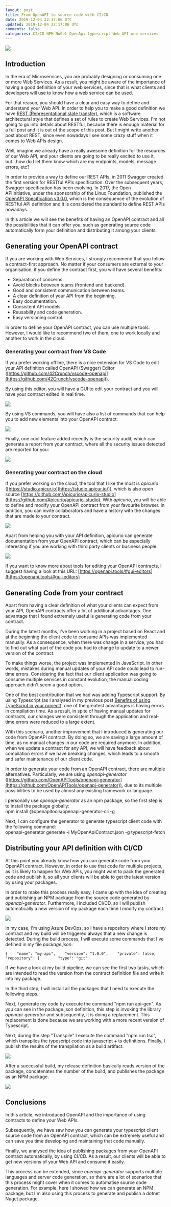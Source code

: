 ```yaml
---
layout: post
title: From OpenAPI to source code with CI/CD
date: 2019-12-04 22:17:06 UTC
updated: 2019-12-04 22:17:06 UTC
comments: false
categories: CI/CD NPM NuGet OpenApi typescript Web API web services
---
```


[![](https://1.bp.blogspot.com/-Er3RXxo4b1U/XayBY6Xr29I/AAAAAAAAFv4/_wAFNlHk1TALvcTH_DBfLI8bd3o_vHizgCLcBGAsYHQ/s640/1_Qf94xFwde421J_ZSmdPJDw1.png)](https://1.bp.blogspot.com/-Er3RXxo4b1U/XayBY6Xr29I/AAAAAAAAFv4/_wAFNlHk1TALvcTH_DBfLI8bd3o_vHizgCLcBGAsYHQ/s1600/1_Qf94xFwde421J_ZSmdPJDw1.png)

## Introduction

In the era of Microservices, you are probably designing or consuming one or more Web Services. As a result, you might be aware of the importance of having a good definition of your web services, since that is what clients and developers will use to know how a web service can be used.

For that reason, you should have a clear and easy way to define and understand your Web API. In order to help you to make a good definition we have [REST (Representational state transfer)](https://restfulapi.net/), which is a software architectural style that defines a set of rules to create Web Services. I'm not going to go into details about RESTful, because there is enough material for a full post and it is out of the scope of this post. But I might write another post about REST, since even nowadays I see some crazy stuff when it comes to Web APIs design.

Well, imagine we already have a really awesome definition for the resources of our Web API, and your clients are going to be really excited to use it, but...how do I let them know which are my endpoints, models, message errors, etc?

In order to provide a way to define our REST APIs, in 2011 Swagger created the first version for RESTful APIs specification. Over the subsequent years, Swagger specification has been evolving. In 2017, the Open APIInitiative, under the sponsorship of the Linux Foundation, published the [OpenAPI Specification v3.0.0](https://github.com/OAI/OpenAPI-Specification/blob/master/versions/3.0.0.md), which is the consequence of the evolution of RESTful API definition and it is considered the standard to define REST APIs nowadays.

In this article we will see the benefits of having an OpenAPI contract and all the possibilities that it can offer you, such as generating source code automatically form your definition and distributing it among your clients.

## Generating your OpenAPI contract

If you are working with Web Services, I strongly recommend that you follow a contract-first approach. No matter if your consumers are external to your organisation, if you define the contract first, you will have several benefits:

- Separation of concerns.
- Avoid blocks between teams (frontend and backend).
- Good and consistent communication between teams.
- A clear definition of your API from the beginning.
- Easy documentation.
- Consistent API models.
- Reusability and code generation.
- Easy versioning control.

In order to define your OpenAPI contract, you can use multiple tools. However, I would like to recommend two of them, one to work locally and another to work in the cloud.

### Generating your contract from VS Code

If you prefer working offline, there is a nice extension for VS Code to edit your API definition called OpenAPI (Swagger) Editor ([https://github.com/42Crunch/vscode-openapi](https://github.com/42Crunch/vscode-openapi)).

By using this editor, you will have a GUI to edit your contract and you will have your contract edited in real time.

[![](https://1.bp.blogspot.com/-nJqE5cg0sWs/XbXG3HM5WCI/AAAAAAAAFwk/RuCDnJnw_HA3Ek2qbLCYrw1jbBobMgoFwCLcBGAsYHQ/s640/vscode.PNG)](https://1.bp.blogspot.com/-nJqE5cg0sWs/XbXG3HM5WCI/AAAAAAAAFwk/RuCDnJnw_HA3Ek2qbLCYrw1jbBobMgoFwCLcBGAsYHQ/s1600/vscode.PNG)

By using VS commands, you will have also a list of commands that can help you to add new elements into your OpenAPI contract:

[![](https://1.bp.blogspot.com/-3442dzASpJM/XbXHz9Q-1qI/AAAAAAAAFww/E2qlVFvLrykDbN0xzC50wTjnXujWt7Z1wCLcBGAsYHQ/s640/commands.PNG)](https://1.bp.blogspot.com/-3442dzASpJM/XbXHz9Q-1qI/AAAAAAAAFww/E2qlVFvLrykDbN0xzC50wTjnXujWt7Z1wCLcBGAsYHQ/s1600/commands.PNG)

Finally, one cool feature added recently is the security audit, which can generate a report from your contract, where all the security issues detected are reported for you:

[![](https://1.bp.blogspot.com/-xb9y3hVrHoE/XbXIt4v0QmI/AAAAAAAAFw8/hBBaekOvsQooYp2W4gsPGqHzciDbj7CUwCLcBGAsYHQ/s400/security.PNG)](https://1.bp.blogspot.com/-xb9y3hVrHoE/XbXIt4v0QmI/AAAAAAAAFw8/hBBaekOvsQooYp2W4gsPGqHzciDbj7CUwCLcBGAsYHQ/s1600/security.PNG)

### Generating your contract on the cloud

If you prefer working on the cloud, the tool that I like the most is _apicurio_ ([https://studio.apicur.io](https://studio.apicur.io/)), which is also open source [https://github.com/Apicurio/apicurio-studio](https://github.com/Apicurio/apicurio-studio). With _apicurio_, you will be able to define and modify your OpenAPI contract from your favourite browser. In addition, you can invite collaborators and have a history with the changes that are made to your contract.

[![](https://1.bp.blogspot.com/-7djrocO5Rok/XbXJP2o2mmI/AAAAAAAAFxE/mi-omJ9lc5Ie3Y5kE7E-uXyJcXhVrVrHgCLcBGAsYHQ/s640/apicurio.PNG)](https://1.bp.blogspot.com/-7djrocO5Rok/XbXJP2o2mmI/AAAAAAAAFxE/mi-omJ9lc5Ie3Y5kE7E-uXyJcXhVrVrHgCLcBGAsYHQ/s1600/apicurio.PNG)

Apart from helping you with your API definition, apicurio can generate documentation from your OpenAPI contract, which can be especially interesting if you are working with third party clients or business people.

[![](https://1.bp.blogspot.com/-cqPztpV-Tdo/XbXLXAT1DtI/AAAAAAAAFxU/FEk9rAzANWgo5jd1kQY9XFbJVEVhzUZzACLcBGAsYHQ/s640/docu.PNG)](https://1.bp.blogspot.com/-cqPztpV-Tdo/XbXLXAT1DtI/AAAAAAAAFxU/FEk9rAzANWgo5jd1kQY9XFbJVEVhzUZzACLcBGAsYHQ/s1600/docu.PNG)

If you want to know more about tools for editing your OpenAPI contracts, I suggest having a look at this URL: [https://openapi.tools/#gui-editors](https://openapi.tools/#gui-editors)

## Generating Code from your contract

Apart from having a clear definition of what your clients can expect from your API, OpenAPI contracts offer a lot of additional advantages. One advantage that I found extremely useful is generating code from your contract.

During the latest months, I've been working in a project based on React and at the beginning the client code to consume APIs was implemented manually. As a consequence, when there was change in a service, you had to find out what part of the code you had to change to update to a newer version of the contract.

To make things worse, the project was implemented in JavaScript. In other words, mistakes during manual updates of your API code could lead to run-time errors. Considering the fact that our client application was going to consume multiple services in constant evolution, the manual coding approach didn't seem a good option.

One of the best contribution that we had was adding Typescript support. By using Typescript (as I analysed in my previous post [Benefits of using TypeScript in your project](https://www.albertocorrales.com/2019/07/benefits-of-using-typescript-in-your.html)), one of the greatest advantages is having errors in compilation time. As a result, in spite of having manual updates for contracts, our changes were consistent through the application and real-time errors were reduced to a large extent.

With this scenario, another improvement that I introduced is generating our code from OpenAPI contract. By doing so, we are saving a large amount of time, as no manual changes in our code are required anymore. In addition, when we update a contract for any API, we will have feedback about compilation errors if we have breaking changes, which leads to a smooth and safer maintenance of our client code.

In order to generate your code from an OpenAPI contract, there are multiple alternatives. Particularly, we are using _openapi-generator_ ([https://github.com/OpenAPITools/openapi-generator](https://github.com/OpenAPITools/openapi-generator)), due to its multiple possibilities to be used by almost any existing framework or language.

I personally use _openapi-generator_ as an npm package, so the first step is to install the package globally:  
npm install @openapitools/openapi-generator-cli -g

Next, I can configure the generator to generate typescript client code with the following command:  
openapi-generator generate -i MyOpenApiContract.json -g typescript-fetch

## Distributing your API definition with CI/CD

At this point you already know how you can generate code from your OpenAPI contract. However, in order to use that code for multiple projects, as it is likely to happen for Web APIs, you might want to pack the generated code and publish it, so all your clients will be able to get the latest version by using your packages.

In order to make this process really easy, I came up with the idea of creating and publishing an NPM package from the source code generated by _openapi-generator_. Furthermore, I included CI/CD, so I will publish automatically a new version of my package each time I modify my contract.

[![](https://1.bp.blogspot.com/-mp3dz2gHWXM/XdU05fz3ogI/AAAAAAAAF1E/3FJcJKREF1oHlZ9srI0ludW27WJWOtY0gCLcBGAsYHQ/s1600/Untitled%2BDiagram.png)](https://1.bp.blogspot.com/-mp3dz2gHWXM/XdU05fz3ogI/AAAAAAAAF1E/3FJcJKREF1oHlZ9srI0ludW27WJWOtY0gCLcBGAsYHQ/s1600/Untitled%2BDiagram.png)

In my case, I'm using Azure DevOps, so I have a repository where I store my contract and my build will be triggered always that a new change is detected. During the build process, I will execute some commands that I've defined in my file _package.json_:

    {    "name": "my-api",    "version": "1.0.0",    "private": false,    "repository": {        "type": "git"

If we have a look at my build pipeline, we can see the first two tasks, which are intended to read the version from the contract definition file and write it into my package.

In the third step, I will install all the packages that I need to execute the following steps.

Next, I generate my code by execute the command "npm run api-gen". As you can see in the package.json definition, this step is invoking the library _openapi-generator_ and subsequently, it is doing a replacement. This replacement is done because we are working with a more recent version of Typescript.

Next, during the step "Transpile" I execute the command "npm run tsc", which transpiles the typescript code into javascript + ts definitions. Finally, I publish the results of the transpilation as a build artifact.

[![](https://1.bp.blogspot.com/-YHy9gEUzKYY/XdVCXF4JWbI/AAAAAAAAF1Q/0xl90x7M8GAcq6w-5GRhcqsjlS72ixuVACLcBGAsYHQ/s640/ci.PNG)](https://1.bp.blogspot.com/-YHy9gEUzKYY/XdVCXF4JWbI/AAAAAAAAF1Q/0xl90x7M8GAcq6w-5GRhcqsjlS72ixuVACLcBGAsYHQ/s1600/ci.PNG)

After a successful build, my release definition basically reads version of the package, concatenates the number of the build, and publishes the package as an NPM package.

[![](https://1.bp.blogspot.com/-dwtBaFHcxJU/XdVCXZxAe-I/AAAAAAAAF1U/CppunWztDn4OeD7TF-3E9VVhogvg4Ar6gCLcBGAsYHQ/s640/cd.PNG)](https://1.bp.blogspot.com/-dwtBaFHcxJU/XdVCXZxAe-I/AAAAAAAAF1U/CppunWztDn4OeD7TF-3E9VVhogvg4Ar6gCLcBGAsYHQ/s1600/cd.PNG)

## Conclusions

In this article, we introduced OpenAPI and the importance of using contracts to define your Web APIs.

Subsequently, we have saw how you can generate your typescript client source code from an OpenAPI contract, which can be extremely useful and can save you time developing and maintaining that code manually.

Finally, we analysed the idea of publishing packages from your OpenAPI contract automatically, by using CI/CD. As a result, our clients will be able to get new versions of your Web API and consume it easily.

This process can be extended, since *openapi-generator* supports multiple languages and server code generation, so there are a lot of scenarios that this process might cover when it comes to automatise source code generation. For example, here I showed how we can generate an NPM package, but I'm also using this process to generate and publish a dotnet Nuget package.
